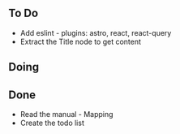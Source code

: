 ## To Do

- Add eslint - plugins: astro, react, react-query
- Extract the Title node to get content

## Doing


## Done

- Read the manual - Mapping
- Create the todo list
